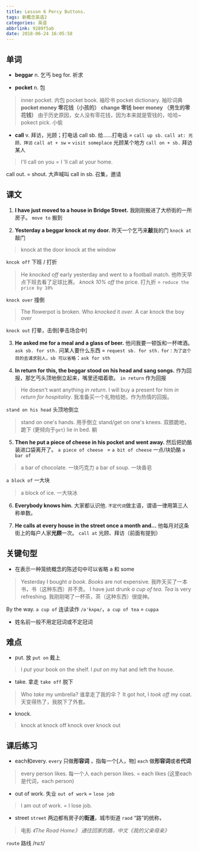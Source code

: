 ```yaml
---
title: Lesson 6 Percy Buttons.
tags: 新概念英语2
categories: 英语
abbrlink: 9289f5ab
date: 2018-06-24 16:05:58
---
```


## 单词

<!--more-->

- **beggar** n. 乞丐 
beg for. 祈求 

- **pocket** n. 包
> inner pocket. 内包
> pocket book. 袖珍书
> pocket dictionary. 袖珍词典
> **pocket money 零花钱（小孩的）**
> **change 零钱**
> **beer money （男生的零花钱）**
> 由于历史原因，女人没有零花钱，因为本来就是管钱的，哈哈~ 
> pokect pick. 小偷

- **call** v. 拜访，光顾；打电话
call sb. 给……打电话 = `call up sb.`
`call at: 光顾、拜访`
`call at + sw` = `visit someplace` 光顾某个地方
`call on + sb.` 拜访某人
> I'll call on you = I 'll call at your home.
>
call out. = shout. 大声喊叫
call in sb. 召集，邀请

## 课文

1. **I have just moved to a house in Bridge Street.** 我刚刚搬进了大桥街的一所房子。
`move to` 搬到

2. **Yesterday a beggar knock at my door.** 昨天一个乞丐来**敲**我的门
`knock at` 敲门
> knock at the door
> knock at the window
>
`kncok off` 下班 / 打折
> He *knocked off* early yesterday and went to a football match. 他昨天早点下班去看了足球比赛。
> *knock 10% off* the price. 打九折 = `reduce the price by 10%`
>
`knock over` 撞倒
> The flowerpot is broken. Who *knocked* it *over*.
> A car *knock* the boy *over*
>
`knock out` 打晕，击倒[拳击场合中]

3. **He asked me for a meal and a glass of beer.** 他问我要一顿饭和一杯啤酒。
`ask sb. for sth.` 问某人要什么东西 = `request sb. for sth.`
`for：为了这个目的去请求别人，sb 可以省略`：`ask for sth` 

4. **In return for this, the beggar stood on his head and sang songs.** 作为回报，那乞丐头顶地倒立起来，嘴里还唱着歌。
`in return` 作为回报
> He doesn't want anything *in return*. 
> I will buy a present for him *in return for hospitality*. 我准备买一个礼物给她，作为热情的回报。
>
`stand on his head` 头顶地倒立
> stand on one's hands. 用手倒立
> stand/get on one's knees. 双膝跪地，跪下 (更倾向于`get`)
> lie in bed. 躺

5. **Then he put a piece of cheese in his pocket and went away.** 然后把奶酪装进口袋离开了。
`a piece of cheese ` = `a bit of cheese` 一点/块奶酪
`a bar of`
> a bar of chocolate. 一块巧克力
> a bar of soup. 一块香皂
>
`a block of` 一大块
> a block of ice. 一大块冰


6. **Everybody knows him.** 大家都认识他.
`不定代词`做主语，谓语一律用第三人称单数。

7. **He calls at every house in the street once a month and...** 他每月对这条街上的每户人家**光顾**一次。
`call at` 光顾、拜访（前面有提到）

## 关键句型

- 在表示一种笼统概念的陈述句中可以省略 a 和 some 
> Yesterday I bought *a book*. *Books* are not expensive. 我昨天买了一本书，书（这种东西）并不贵。
> I have just drunk *a cup of tea. Tea* is very refreshing. 我刚刚喝了一杯茶，茶（这种东西）很提神。
>
By the way. `a cup of` 连读读作 `/ə'kʌpə/`，`a cup of tea` = `cuppa`

- 姓名前一般不用定冠词或不定冠词

## 难点

- put. 放 
`put on` 戴上
> I *put* your book on the shelf.
> I *put on* my hat and left the house.

- take. 拿走
`take off` 脱下
> Who *take* my umbrella? 谁拿走了我的伞？
> It got hot, I *took off* my coat. 天变得热了，我脱下了外套。

- knock. 
> knock at
> knock off
> knock over
> knock out

## 课后练习

- each和every. 
`every` 只做**形容词** ，指每一个[人，物]
`each` 做**形容词**或者**代词**
> every person likes. 每一个人
> each person likes. = each likes (这里each是代词，each person)

- out of work. 失业
`out of work` = `lose job`
> I am out of work. = I lose job.

- street
`street` 两边都有房子的**街道**，城市街道
`raod` “路”的统称，
> 电影 *《The Road Home》 通往回家的路，中文《我的父亲母亲》*
>
`route` 路线 /ru:t/
